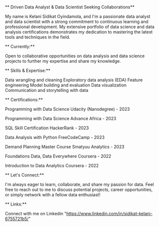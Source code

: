 ** Driven Data Analyst & Data Scientist Seeking Collaborations**

My name is Kelani Sidikat Oyindamola, and I'm a passionate data analyst and data scientist with a strong commitment to continuous learning and professional development. My extensive portfolio of data science and data analysis certifications demonstrates my dedication to mastering the latest tools and techniques in the field.

** Currently:**

Open to collaborative opportunities on data analysis and data science projects to further my expertise and share my knowledge.

** Skills & Expertise:**

Data wrangling and cleaning
Exploratory data analysis (EDA)
Feature engineering
Model building and evaluation
Data visualization
Communication and storytelling with data

** Certifications:**

Programming with Data Science
Udacity (Nanodegree) - 2023

Programming with Data Science
Advance Africa - 2023

SQL Skill Certification
HackerRank - 2023

Data Analysis with Python
FreeCodeCamp - 2023

Demand Planning Master Course
Smatyuu Analytics - 2023

Foundations Data, Data Everywhere
Coursera - 2022

Introduction to Data Analytics
Coursera - 2022

** Let's Connect:**

I'm always eager to learn, collaborate, and share my passion for data. Feel free to reach out to me to discuss potential projects, career opportunities, or simply network with a fellow data enthusiast!

** Links:**

Connect with me on Linkedin "https://www.linkedin.com/in/sidikat-kelani-6755721b5/"

<!---
Oyindamola-23/Oyindamola-23 is a ✨ special ✨ repository because its `README.md` (this file) appears on your GitHub profile.
You can click the Preview link to take a look at your changes.
--->

